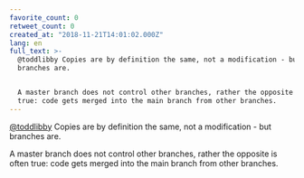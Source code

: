 ```yaml
---
favorite_count: 0
retweet_count: 0
created_at: "2018-11-21T14:01:02.000Z"
lang: en
full_text: >-
  @toddlibby Copies are by definition the same, not a modification - but
  branches are.


  A master branch does not control other branches, rather the opposite is often
  true: code gets merged into the main branch from other branches.
---
```


[@toddlibby](https://twitter.com/toddlibby) Copies are by definition the same,
not a modification - but branches are.

A master branch does not control other branches, rather the opposite is often
true: code gets merged into the main branch from other branches.
